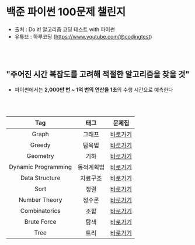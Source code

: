 # 백준 파이썬 100문제 챌린지

- 출처 : Do it! 알고리즘 코딩 테스트 with 파이썬
- 유튜브 : 하루코딩 (https://www.youtube.com/@codingtest)

<br><br>

## "주어진 시간 복잡도를 고려해 적절한 알고리즘을 찾을 것"
- 파이썬에서는 <b>2,000만 번 ~ 1억 번의 연산을 1초</b>의 수행 시간으로 예측한다

<br><br>

| Tag                          | 태그                | 문제집    |
| :--------------------------: | :-----------------: | :------:  |
| Graph | 그래프 | [바로가기](./그래프) |
| Greedy | 탐욕법 | [바로가기](./그리디) |
| Geometry | 기하 | [바로가기](./기하) |
| Dynamic Programming | 동적계획법 | [바로가기](./동적계획법) |
| Data Structure | 자료구조 | [바로가기](./자료구조) |
| Sort | 정렬 | [바로가기](./정렬) |
| Number Theory | 정수론 | [바로가기](./정수론) |
| Combinatorics | 조합 | [바로가기](./조합) |
| Brute Force | 탐색 | [바로가기](./탐색) |
| Tree | 트리 | [바로가기](./트리) |
